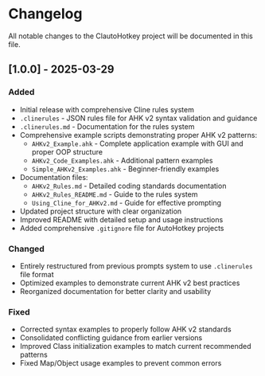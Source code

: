 # Changelog

All notable changes to the ClautoHotkey project will be documented in this file.

## [1.0.0] - 2025-03-29

### Added
- Initial release with comprehensive Cline rules system
- `.clinerules` - JSON rules file for AHK v2 syntax validation and guidance
- `.clinerules.md` - Documentation for the rules system
- Comprehensive example scripts demonstrating proper AHK v2 patterns:
  - `AHKv2_Example.ahk` - Complete application example with GUI and proper OOP structure
  - `AHKv2_Code_Examples.ahk` - Additional pattern examples 
  - `Simple_AHKv2_Examples.ahk` - Beginner-friendly examples
- Documentation files:
  - `AHKv2_Rules.md` - Detailed coding standards documentation
  - `AHKv2_Rules_README.md` - Guide to the rules system
  - `Using_Cline_for_AHKv2.md` - Guide for effective prompting
- Updated project structure with clear organization
- Improved README with detailed setup and usage instructions
- Added comprehensive `.gitignore` file for AutoHotkey projects

### Changed
- Entirely restructured from previous prompts system to use `.clinerules` file format
- Optimized examples to demonstrate current AHK v2 best practices
- Reorganized documentation for better clarity and usability

### Fixed
- Corrected syntax examples to properly follow AHK v2 standards
- Consolidated conflicting guidance from earlier versions
- Improved Class initialization examples to match current recommended patterns
- Fixed Map/Object usage examples to prevent common errors

